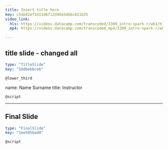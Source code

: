 ```yaml
---
title: Insert title here
key: c5ab42ef1d11d6712d40a5dbbc611b35
video_link:
  hls: https://videos.datacamp.com/transcoded/3309_intro-spark-r/wb1/hls-ch4_1.master.m3u8
  mp4: https://videos.datacamp.com/transcoded_mp4/3309_intro-spark-r/wb1/ch4_1.mp4

---
```

## title slide - changed all

```yaml
type: "TitleSlide"
key: "58dbebbce6"
```

`@lower_third`

name: Name Surname
title: Instructor


`@script`



---
## Final Slide

```yaml
type: "FinalSlide"
key: "1ee595bad0"
```

`@script`



